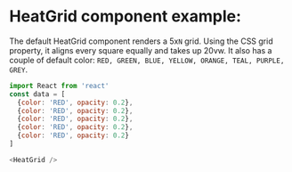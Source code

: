 # HeatGrid component example:

The default HeatGrid component renders a 5x```N``` grid. Using the CSS grid property, it aligns every square equally and takes up 20vw. It also has a couple of default color: ``` RED, GREEN, BLUE, YELLOW, ORANGE, TEAL, PURPLE, GREY ```.

```js
import React from 'react'
const data = [
  {color: 'RED', opacity: 0.2},
  {color: 'RED', opacity: 0.2},
  {color: 'RED', opacity: 0.2},
  {color: 'RED', opacity: 0.2},
  {color: 'RED', opacity: 0.2}
]

<HeatGrid />
```
